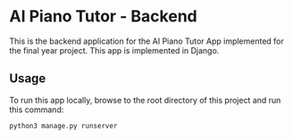 # AI Piano Tutor - Backend
This is the backend application for the AI Piano Tutor App implemented for the final year project. This app is implemented in Django. 

## Usage
To run this app locally, browse to the root directory of this project and run this command:

```python3 manage.py runserver```